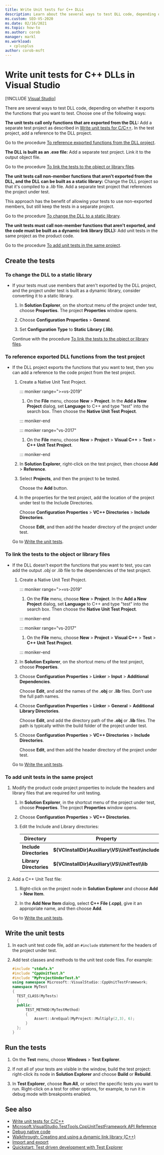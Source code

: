 ```yaml
---
title: Write Unit tests for C++ DLLs
description: Learn about the several ways to test DLL code, depending on whether the DLL exports the functions that you want to test.
ms.custom: SEO-VS-2020
ms.date: 02/16/2021
ms.topic: how-to
ms.author: corob
manager: markl
ms.workload: 
  - cplusplus
author: corob-msft
---
```

# Write unit tests for C++ DLLs in Visual Studio

 [!INCLUDE [Visual Studio](~/includes/applies-to-version/vs-not-mac.md)]

There are several ways to test DLL code, depending on whether it exports the functions that you want to test. Choose one of the following ways:

**The unit tests call only functions that are exported from the DLL:**
Add a separate test project as described in [Write unit tests for C/C++](writing-unit-tests-for-c-cpp.md). In the test project, add a reference to the DLL project.

Go to the procedure [To reference exported functions from the DLL project](#projectRef).

**The DLL is built as an .exe file:**
Add a separate test project. Link it to the output object file.

Go to the procedure [To link the tests to the object or library files](#objectRef).

**The unit tests call non-member functions that aren't exported from the DLL, and the DLL can be built as a static library:**
Change the DLL project so that it's compiled to a *.lib* file. Add a separate test project that references the project under test.

This approach has the benefit of allowing your tests to use non-exported members, but still keep the tests in a separate project.

Go to the procedure [To change the DLL to a static library](#staticLink).

**The unit tests must call non-member functions that aren't exported, and the code must be built as a dynamic link library (DLL):**
Add unit tests in the same project as the product code.

Go to the procedure [To add unit tests in the same project](#sameProject).

## Create the tests

### <a name="staticLink"></a> To change the DLL to a static library

- If your tests must use members that aren't exported by the DLL project, and the project under test is built as a dynamic library, consider converting it to a static library.

  1. In **Solution Explorer**, on the shortcut menu of the project under test, choose **Properties**. The project **Properties** window opens.

  2. Choose **Configuration Properties** > **General**.

  3. Set **Configuration Type** to **Static Library (.lib)**.

  Continue with the procedure [To link the tests to the object or library files](#objectRef).

### <a name="projectRef"></a> To reference exported DLL functions from the test project

- If the DLL project exports the functions that you want to test, then you can add a reference to the code project from the test project.

  1. Create a Native Unit Test Project.

      ::: moniker range=">=vs-2019"

      1. On the **File** menu, choose **New** > **Project**. In the **Add a New Project** dialog, set **Language** to C++ and type "test" into the search box. Then choose the **Native Unit Test Project**.

      ::: moniker-end

      ::: moniker range="vs-2017"

      1. On the **File** menu, choose **New** > **Project** > **Visual C++** > **Test** > **C++ Unit Test Project**.

      ::: moniker-end

  1. In **Solution Explorer**, right-click on the test project, then choose **Add** > **Reference**.

  1. Select **Projects**, and then the project to be tested.

       Choose the **Add** button.

  1. In the properties for the test project, add the location of the project under test to the Include Directories.

       Choose **Configuration Properties** > **VC++ Directories** > **Include Directories**.

       Choose **Edit**, and then add the header directory of the project under test.

  Go to [Write the unit tests](#addTests).

### <a name="objectRef"></a> To link the tests to the object or library files

- If the DLL doesn't export the functions that you want to test, you can add the output *.obj* or *.lib* file to the dependencies of the test project.

  1. Create a Native Unit Test Project.

      ::: moniker range=">=vs-2019"

      1. On the **File** menu, choose **New** > **Project**. In the **Add a New Project** dialog, set **Language** to C++ and type "test" into the search box. Then choose the **Native Unit Test Project**.

      ::: moniker-end

      ::: moniker range="vs-2017"

      1. On the **File** menu, choose **New** > **Project** > **Visual C++** > **Test** > **C++ Unit Test Project**.

      ::: moniker-end

  1. In **Solution Explorer**, on the shortcut menu of the test project, choose **Properties**.

  1. Choose **Configuration Properties** > **Linker** > **Input** > **Additional Dependencies**.

       Choose **Edit**, and add the names of the **.obj** or **.lib** files. Don't use the full path names.

  1. Choose **Configuration Properties** > **Linker** > **General** > **Additional Library Directories**.

       Choose **Edit**, and add the directory path of the **.obj** or **.lib** files. The path is typically within the build folder of the project under test.

  1. Choose **Configuration Properties** > **VC++ Directories** > **Include Directories**.

       Choose **Edit**, and then add the header directory of the project under test.

  Go to [Write the unit tests](#addTests).

### <a name="sameProject"></a> To add unit tests in the same project

1. Modify the product code project properties to include the headers and library files that are required for unit testing.

   1. In **Solution Explorer**, in the shortcut menu of the project under test, choose **Properties**. The project **Properties** window opens.

   1. Choose **Configuration Properties** > **VC++ Directories**.

   1. Edit the Include and Library directories:

       |Directory|Property|
       |-|-|
       |**Include Directories** | **$(VCInstallDir)Auxiliary\VS\UnitTest\include** |
       |**Library Directories** | **$(VCInstallDir)Auxiliary\VS\UnitTest\lib** |

1. Add a C++ Unit Test file:

   1. Right-click on the project node in **Solution Explorer** and choose **Add** > **New Item**.

   1. In the **Add New Item** dialog, select  **C++ File (.cpp)**, give it an appropriate name, and then choose **Add**.

   Go to [Write the unit tests](#addTests).

## <a name="addTests"></a> Write the unit tests

1. In each unit test code file, add an `#include` statement for the headers of the project under test.

1. Add test classes and methods to the unit test code files. For example:

    ```cpp
    #include "stdafx.h"
    #include "CppUnitTest.h"
    #include "MyProjectUnderTest.h"
    using namespace Microsoft::VisualStudio::CppUnitTestFramework;
    namespace MyTest
    {
      TEST_CLASS(MyTests)
      {
      public:
          TEST_METHOD(MyTestMethod)
          {
              Assert::AreEqual(MyProject::Multiply(2,3), 6);
          }
      };
    }
    ```

## Run the tests

1. On the **Test** menu, choose **Windows** > **Test Explorer**.

1. If not all of your tests are visible in the window, build the test project: right-click its node in **Solution Explorer** and choose **Build** or **Rebuild**.

1. In **Test Explorer**, choose **Run All**, or select the specific tests you want to run. Right-click on a test for other options, for example, to run it in debug mode with breakpoints enabled.

## See also

- [Write unit tests for C/C++](writing-unit-tests-for-c-cpp.md)
- [Microsoft.VisualStudio.TestTools.CppUnitTestFramework API Reference](../test/microsoft-visualstudio-testtools-cppunittestframework-api-reference.md)
- [Debug native code](../debugger/debugging-native-code.md)
- [Walkthrough: Creating and using a dynamic link library (C++)](/cpp/build/walkthrough-creating-and-using-a-dynamic-link-library-cpp)
- [Import and export](/cpp/build/importing-and-exporting)
- [Quickstart: Test driven development with Test Explorer](../test/quick-start-test-driven-development-with-test-explorer.md)
